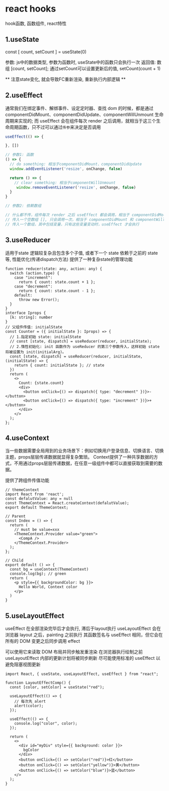 # react hooks
hook函数, 函数组件, react特性

## 1.useState
const [ count, setCount ] = useState(0)

参数: js中的数据类型, 参数为函数时, useState中的函数只会执行一次
返回值: 数组 [count, setCount]; 通过setCount可以设置更新后的值, setCount(count + 1)

** 注意state变化, 就会导致FC重新渲染, 重新执行内部逻辑 **

## 2.useEffect
通常我们在绑定事件、解绑事件、设定定时器、查找 dom 的时候，都是通过 componentDidMount、componentDidUpdate、componentWillUnmount 生命周期来实现的;
而 useEffect 会在组件每次 render 之后调用，就相当于这三个生命周期函数，只不过可以通过`传参`来决定是否调用

```js
useEffect(() => {

}, [])

// 参数1: 函数
() => {
  // do something: 相当于componentDidMount、componentDidUpdate
  window.addEventListener('resize', onChange, false)

  return () => {
    // clear something: 相当于componentWillUnmount
     window.removeEventListener('resize', onChange, false)
  }
}

// 参数2: 依赖数组

// 什么都不传，组件每次 render 之后 useEffect 都会调用，相当于 componentDidMount 和 componentDidUpdate
// 传入一个空数组 [], 只会调用一次，相当于 componentDidMount 和 componentWillUnmount
// 传入一个数组，其中包括变量，只有这些变量变动时，useEffect 才会执行
```

## 3.useReducer
适用于state 逻辑较复杂且包含多个子值, 或者下一个 state 依赖于之前的 state 等, 性能优化(传递dispatch方法)
提供了一种复杂state的管理功能

```tsx
function reducer(state: any, action: any) {
  switch (action.type) {
    case "increment":
      return { count: state.count + 1 };
    case "decrement":
      return { count: state.count - 1 };
    default:
      throw new Error();
  }
}
interface Iprops {
  [k: string]: number
}
// 父组件传值: initialState
const Counter = ({ initialState }: Iprops) => {
  // 1.指定初始 state: initialState
  // const [state, dispatch] = useReducer(reducer, initialState);
  // 2.惰性初始化: init 函数作为 useReducer 的第三个参数传入，这样初始 state 将被设置为 init(initialArg)。
  const [state, dispatch] = useReducer(reducer, initialState, (initialState) => {
    return { count: initialState }; // state
  })
  return (
    <>
      Count: {state.count}
      <div>
        <button onClick={() => dispatch({ type: "decrement" })}>-</button>
        <button onClick={() => dispatch({ type: "increment" })}>+</button>
      </div>
    </>
  );
};
```

## 4.useContext
当一些数据需要全局用到的业务场景下：例如切换用户登录信息、切换语言、切换主题，props层层传递数据就显得复杂繁琐。
Context提供了一种共享数据的方式，不用通过props层层传递数据，在任意一级组件中都可以直接获取到需要的数据。

提供了跨组件传值功能

```tsx
// themeContext
import React from 'react';
const defalutValue: any = null
const ThemeContext = React.createContext(defalutValue);
export default ThemeContext;

// Parent
const Index = () => {
  return (
    // must be value=xxx
    <ThemeContext.Provider value="green">
      <CompA />
    </ThemeContext.Provider>
  );
};

// Child
export default () => {
  const bg = useContext(ThemeContext)
  console.log(bg); // green
  return (
    <p style={{ backgroundColor: bg }}>
      Hello World, Context color
    </p>
  )
}
```

## 5.useLayoutEffect
useEffect 在全部渲染完毕后才会执行, 滞后于layout执行
useLayoutEffect 会在 浏览器 layout 之后，painting 之前执行
其函数签名与 useEffect 相同，但它会在所有的 DOM 变更之后同步调用 effect

可以使用它来读取 DOM 布局并同步触发重渲染
在浏览器执行绘制之前 useLayoutEffect 内部的更新计划将被同步刷新
尽可能使用标准的 useEffect 以避免阻塞视图更新
```tsx
import React, { useState, useLayoutEffect, useEffect } from "react";

function LayoutEffectComp() {
  const [color, setColor] = useState("red");

  useLayoutEffect(() => {
    // 每次先 alert
    alert(color);
  });

  useEffect(() => {
    console.log("color", color);
  });

  return (
    <>
      <div id="myDiv" style={{ background: color }}>
        bgColor
      </div>
      <button onClick={() => setColor("red")}>红</button>
      <button onClick={() => setColor("yellow")}>黄</button>
      <button onClick={() => setColor("blue")}>蓝</button>
    </>
  );
}
```